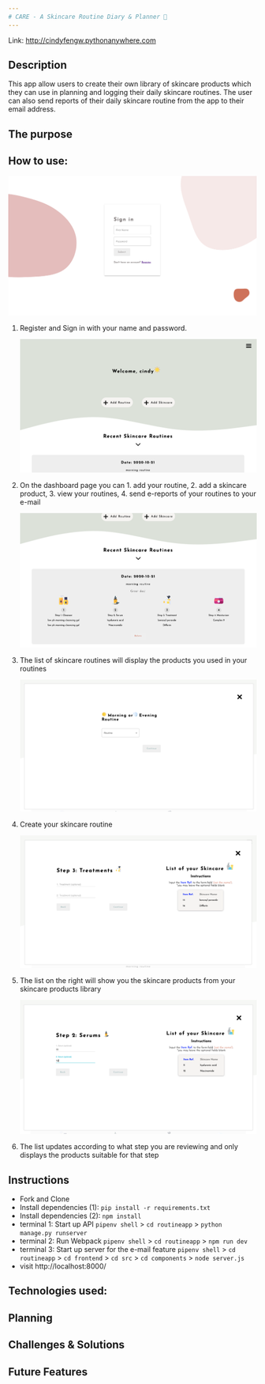 ```yaml
---
# CARE - A Skincare Routine Diary & Planner 🌿
---
```


Link: http://cindyfengw.pythonanywhere.com

## Description

This app allow users to create their own library of skincare products which they can use in planning and logging their daily skincare routines. The user can also send reports of their daily skincare routine from the app to their email address.

## The purpose

## How to use:

![Sign in page](signin.png)

1. Register and Sign in with your name and password.

   ![Dashboard page](header.png)

2. On the dashboard page you can 1. add your routine, 2. add a skincare product, 3. view your routines, 4. send e-reports of your routines to your e-mail

   ![Routines page](routines.png)

3. The list of skincare routines will display the products you used in your routines

   ![Form page](routineform1.png)

4. Create your skincare routine

   ![treatment form page](treatmentform.png)

5. The list on the right will show you the skincare products from your skincare products library

   ![serum form page](serumform.png)

6. The list updates according to what step you are reviewing and only displays the products suitable for that step

## Instructions

- Fork and Clone
- Install dependencies (1): `pip install -r requirements.txt`
- Install dependencies (2): `npm install`
- terminal 1: Start up API `pipenv shell` > `cd routineapp` > `python manage.py runserver`
- terminal 2: Run Webpack `pipenv shell` > `cd routineapp` > `npm run dev`
- terminal 3: Start up server for the e-mail feature `pipenv shell` > `cd routineapp` > `cd frontend` > `cd src` > `cd components` > `node server.js`
- visit http://localhost:8000/

## Technologies used:

## Planning

## Challenges & Solutions

## Future Features
